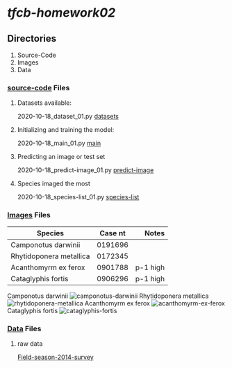 # *tfcb-homework02*
## Directories
1. Source-Code
2. Images
3. Data
### [source-code](../main/source-code) Files
1. Datasets available:

   2020-10-18_dataset_01.py [datasets](../main/source-code/2020-10-18_dataset_01.py)
2. Initializing and training the model:

   2020-10-18_main_01.py [main](../main/source-code/2020-10-18_main_01.py)
3. Predicting an image or test set

   2020-10-18_predict-image_01.py [predict-image](../main/source-code/2020-10-18_predict-image_01.py)
4. Species imaged the most

   2020-10-18_species-list_01.py [species-list](../main/source-code/2020-10-18_species-list_01.py)
### [Images](../main/Images) Files
|        Species        | Case nt |   Notes  |
|-----------------------|:-------:|---------:|
|  Camponotus darwinii  | 0191696 |          |
|Rhytidoponera metallica| 0172345 |          |
|  Acanthomyrm ex ferox | 0901788 | p-1 high |
|   Cataglyphis fortis  | 0906296 | p-1 high |

Camponotus darwinii ![camponotus-darwinii](../main/Images/2020-10-18_camponotus-darwinii_casent-0191696_01.jpg "Camponotus darwinii")
Rhytidoponera metallica ![rhytidoponera-metallica](../main/Images/2020-10-18_rhytidoponera-metallica_casent-0172345_01.jpg "Rhytidoponera metallica")
Acanthomyrm ex ferox ![acanthomyrm-ex-ferox](../main/Images/2020-10-18_acanthomyrm-ex-ferox_casent-0901788-p-1-high_01.jpg "Acanthomyrm ex ferox")
Cataglyphis fortis ![cataglyphis-fortis](../main/Images/2020-10-18_cataglyphis-fortis_casent-0906296-p-1-high_01.jpg "Cataglyphis fortis")
### [Data](../main/Data) Files
1. raw data
 
   [Field-season-2014-survey](../main/Data/2020-10-18_field-season-2014_survey-data-01.xlsx)
